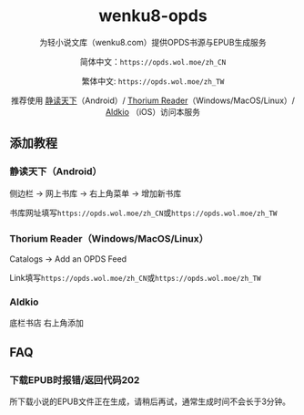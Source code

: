 <div align="center">

# wenku8-opds
为轻小说文库（wenku8.com）提供OPDS书源与EPUB生成服务

简体中文：`https://opds.wol.moe/zh_CN`

繁体中文: `https://opds.wol.moe/zh_TW`

推荐使用 [静读天下](https://www.moondownload.com/chinese.html)（Android）/ [Thorium Reader](https://www.edrlab.org/software/thorium-reader/)（Windows/MacOS/Linux）/ [Aldkio](https://testflight.apple.com/join/2aHDilzl) （iOS）访问本服务
</div>

## 添加教程
### 静读天下（Android）
侧边栏 -> 网上书库 -> 右上角菜单 -> 增加新书库

书库网址填写`https://opds.wol.moe/zh_CN`或`https://opds.wol.moe/zh_TW`

### Thorium Reader（Windows/MacOS/Linux）
Catalogs -> Add an OPDS Feed

Link填写`https://opds.wol.moe/zh_CN`或`https://opds.wol.moe/zh_TW`

### Aldkio
底栏书店 右上角添加

## FAQ
### 下载EPUB时报错/返回代码202
所下载小说的EPUB文件正在生成，请稍后再试，通常生成时间不会长于3分钟。
